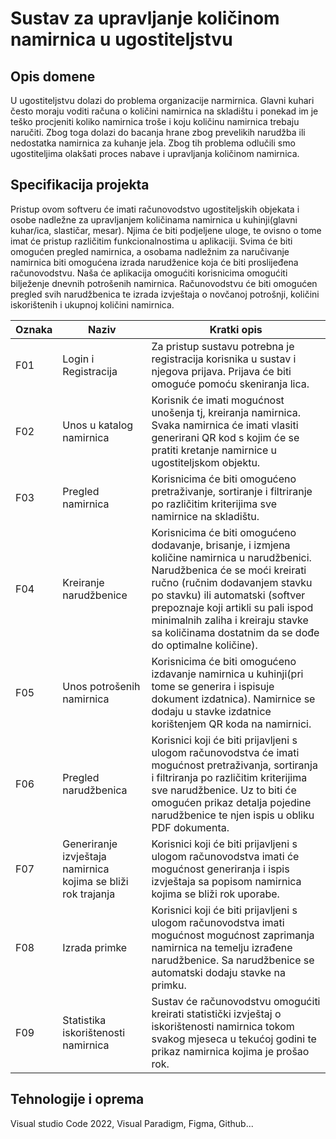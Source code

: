 # Sustav za upravljanje količinom namirnica u ugostiteljstvu


## Opis domene
U ugostiteljstvu dolazi do problema organizacije narmirnica. Glavni kuhari često moraju voditi računa o količini namirnica na skladištu i ponekad im je teško procjeniti koliko namirnica troše i koju količinu namirnica trebaju naručiti. Zbog toga dolazi do bacanja hrane zbog prevelikih narudžba ili nedostatka namirnica za kuhanje jela. Zbog tih problema odlučili smo ugostiteljima olakšati proces nabave i upravljanja količinom namirnica.
## Specifikacija projekta


Pristup ovom softveru će imati računovodstvo ugostiteljskih objekata i osobe nadležne za upravljanjem količinama namirnica u kuhinji(glavni kuhar/ica, slastičar, mesar). Njima će biti podjeljene uloge,  te ovisno o tome imat će pristup različitim funkcionalnostima u aplikaciji. Svima će biti omogućen pregled namirnica, a osobama nadležnim za naručivanje namirnica biti omogućena izrada narudženice koja će biti proslijeđena računovodstvu. Naša će aplikacija omogućiti korisnicima omogućiti bilježenje dnevnih potrošenih namirnica. Računovodstvu će biti omogućen pregled svih narudžbenica te izrada izvještaja o novčanoj potrošnji, količini iskorištenih i ukupnoj količini namirnica.

Oznaka | Naziv | Kratki opis | 
------ | ----- | ----------- |
F01 | Login i Registracija | Za pristup sustavu potrebna je registracija korisnika u sustav i njegova prijava. Prijava će biti omoguće pomoću skeniranja lica. | 
F02 | Unos u katalog namirnica | Korisnik će imati mogućnost unošenja tj, kreiranja namirnica. Svaka namirnica će imati vlasiti generirani QR kod s kojim će se pratiti kretanje namirnice u ugostiteljskom objektu. | 
F03 | Pregled namirnica | Korisnicima će biti omogućeno pretraživanje, sortiranje i filtriranje po različitim kriterijima sve namirnice na skladištu. | 
F04 | Kreiranje narudžbenice | Korisnicima će biti omogućeno dodavanje, brisanje, i izmjena količine namirnica u narudžbenici. Narudžbenica će se moći kreirati ručno (ručnim dodavanjem stavku po stavku) ili automatski (softver prepoznaje koji artikli su pali ispod minimalnih zaliha i kreiraju stavke sa količinama dostatnim da se dođe do optimalne količine). | 
F05 | Unos potrošenih namirnica | Korisnicima će biti omogućeno izdavanje namirnica u kuhinji(pri tome se generira i ispisuje dokument izdatnica). Namirnice se dodaju u stavke izdatnice korištenjem QR koda na namirnici.  | 
F06 | Pregled narudžbenica | Korisnici koji će biti prijavljeni s ulogom računovodstva će imati mogućnost pretraživanja, sortiranja i filtriranja po različitim kriterijima sve narudžbenice. Uz to biti će omogućen prikaz detalja pojedine narudžbenice te njen ispis u obliku PDF dokumenta. |
F07 | Generiranje izvještaja namirnica kojima se bliži rok trajanja | Korisnici koji će biti prijavljeni s ulogom računovodstva  imati će mogućnost generiranja i ispis izvještaja sa popisom namirnica kojima se bliži rok uporabe. | 
F08 | Izrada primke | Korisnici koji će biti prijavljeni s ulogom računovodstva imati mogućnost mogućnost zaprimanja namirnica na temelju izrađene narudžbenice. Sa narudžbenice se automatski dodaju stavke na primku. | 
F09 | Statistika iskorištenosti namirnica  | Sustav će računovodstvu omogućiti kreirati statistički izvještaj o iskorištenosti namirnica tokom svakog mjeseca u tekućoj godini te prikaz namirnica kojima je prošao rok. | 

## Tehnologije i oprema
Visual studio Code 2022, Visual Paradigm, Figma, Github...
